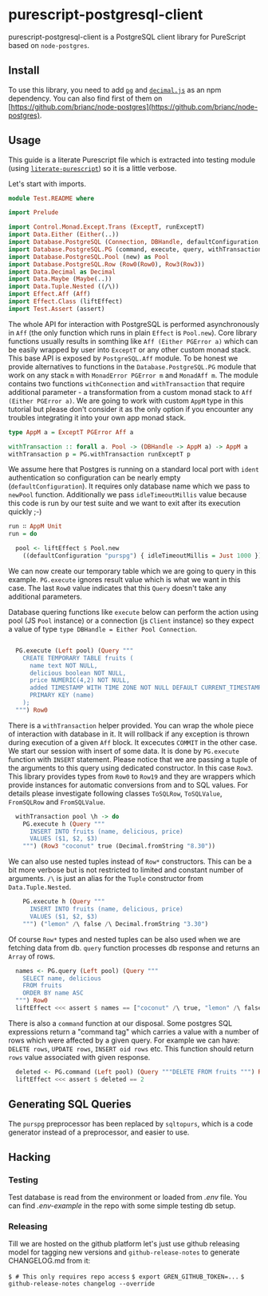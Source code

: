 # purescript-postgresql-client

purescript-postgresql-client is a PostgreSQL client library for PureScript based on `node-postgres`.

## Install

To use this library, you need to add [`pg`][pg] and [`decimal.js`][decimal.js] as an npm dependency. You can also
find first of them on [https://github.com/brianc/node-postgres](https://github.com/brianc/node-postgres).

## Usage

This guide is a literate Purescript file which is extracted into testing module (using [`literate-purescript`](https://github.com/Thimoteus/literate-purescript)) so it is a little verbose.

Let's start with imports.

```purescript
module Test.README where

import Prelude

import Control.Monad.Except.Trans (ExceptT, runExceptT)
import Data.Either (Either(..))
import Database.PostgreSQL (Connection, DBHandle, defaultConfiguration, Pool, Query(Query), PGError)
import Database.PostgreSQL.PG (command, execute, query, withTransaction) as PG
import Database.PostgreSQL.Pool (new) as Pool
import Database.PostgreSQL.Row (Row0(Row0), Row3(Row3))
import Data.Decimal as Decimal
import Data.Maybe (Maybe(..))
import Data.Tuple.Nested ((/\))
import Effect.Aff (Aff)
import Effect.Class (liftEffect)
import Test.Assert (assert)
```

The whole API for interaction with PostgreSQL is performed asynchronously in `Aff`
(the only function which runs in plain `Effect` is `Pool.new`). Core library
functions usually results in somthing like `Aff (Either PGError a)` which can be easily
wrapped by user into `ExceptT` or any other custom monad stack. This base API is exposed by
`PostgreSQL.Aff` module.
To be honest we provide alternatives to functions in the `Database.PostgreSQL.PG` module that work on any stack `m` with `MonadError PGError m` and `MonadAff m`.
The module contains two functions `withConnection` and `withTransaction` that require additional parameter - a transformation from a custom monad stack to `Aff (Either PGError a)`.
We are going to work with custom `AppM` type in this tutorial but please don't consider it as the only option
if you encounter any troubles integrating it into your own app monad stack.

```purescript
type AppM a = ExceptT PGError Aff a

withTransaction :: forall a. Pool -> (DBHandle -> AppM a) -> AppM a
withTransaction p = PG.withTransaction runExceptT p
```

We assume here that Postgres is running on a standard local port
with `ident` authentication so configuration can be nearly empty (`defaultConfiguration`).
It requires only database name which we pass to `newPool` function.
Additionally we pass `idleTimeoutMillis` value because this code
is run by our test suite and we want to exit after its execution quickly ;-)


```purescript
run ∷ AppM Unit
run = do

  pool <- liftEffect $ Pool.new
    ((defaultConfiguration "purspg") { idleTimeoutMillis = Just 1000 })
```

We can now create our temporary table which we are going to query in this example.
`PG.execute` ignores result value which is what we want in this case.
The last `Row0` value indicates that this `Query` doesn't take any additional parameters.

Database quering functions like `execute` below can perform the action using pool (JS `Pool` instance)
or a connection (js `Client` instance) so they expect a value of type `type DBHandle = Either Pool Connection`.

```purescript

  PG.execute (Left pool) (Query """
    CREATE TEMPORARY TABLE fruits (
      name text NOT NULL,
      delicious boolean NOT NULL,
      price NUMERIC(4,2) NOT NULL,
      added TIMESTAMP WITH TIME ZONE NOT NULL DEFAULT CURRENT_TIMESTAMP,
      PRIMARY KEY (name)
    );
  """) Row0
```

There is a `withTransaction` helper provided. You can wrap the whole
piece of interaction with database in it. It will rollback if any exception
is thrown during execution of a given `Aff` block. It excecutes `COMMIT`
in the other case.
We start our session with insert of some data. It is done by `PG.execute`
function with `INSERT` statement.
Please notice that we are passing a tuple of the arguments to this query
using dedicated constructor. In this case `Row3`.  This library provides types
from `Row0` to `Row19` and they are wrappers which provide instances for
automatic conversions from and to SQL values.
For details please investigate following classes `ToSQLRow`, `ToSQLValue`,
`FromSQLRow` and `FromSQLValue`.

```purescript
  withTransaction pool \h -> do
    PG.execute h (Query """
      INSERT INTO fruits (name, delicious, price)
      VALUES ($1, $2, $3)
    """) (Row3 "coconut" true (Decimal.fromString "8.30"))
```

We can also use nested tuples instead of `Row*` constructors. This can be a bit more
verbose but is not restricted to limited and constant number of arguments.
`/\` is just an alias for the `Tuple` constructor from `Data.Tuple.Nested`.

```purescript
    PG.execute h (Query """
      INSERT INTO fruits (name, delicious, price)
      VALUES ($1, $2, $3)
    """) ("lemon" /\ false /\ Decimal.fromString "3.30")
```

Of course `Row*` types and nested tuples can be also used when we are fetching
data from db.
`query` function processes db response and returns an `Array` of rows.

```purescript
  names <- PG.query (Left pool) (Query """
    SELECT name, delicious
    FROM fruits
    ORDER BY name ASC
  """) Row0
  liftEffect <<< assert $ names == ["coconut" /\ true, "lemon" /\ false]
```

There is also a `command` function at our disposal.
Some postgres SQL expressions return a "command tag" which carries
a value with a number of rows which were affected by a given query.
For example we can have: `DELETE rows`, `UPDATE rows`, `INSERT oid rows` etc.
This function should return `rows` value associated with given response.

```purescript
  deleted <- PG.command (Left pool) (Query """DELETE FROM fruits """) Row0
  liftEffect <<< assert $ deleted == 2
```

## Generating SQL Queries

The `purspg` preprocessor has been replaced by `sqltopurs`, which is a code
generator instead of a preprocessor, and easier to use.

[sqltopurs]: https://github.com/rightfold/sqltopurs
[pg]: https://www.npmjs.com/package/pg
[decimal.js]: https://www.npmjs.com/package/decimal.js

## Hacking

### Testing

Test database is read from the environment or loaded from _.env_ file. You can find _.env-example_ in the repo with some simple testing db setup.

### Releasing

Till we are hosted on the github platform let's just use github releasing model for tagging new versions and `github-release-notes` to generate CHANGELOG.md from it:

`$ # This only requires repo access`
`$ export GREN_GITHUB_TOKEN=...`
`$ github-release-notes changelog --override`

